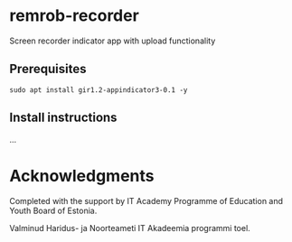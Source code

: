 # remrob-recorder
Screen recorder indicator app with upload functionality

## Prerequisites

```
sudo apt install gir1.2-appindicator3-0.1 -y
```

## Install instructions

...

# Acknowledgments

Completed with the support by IT Academy Programme of Education and Youth Board of Estonia.

Valminud Haridus- ja Noorteameti IT Akadeemia programmi toel.
